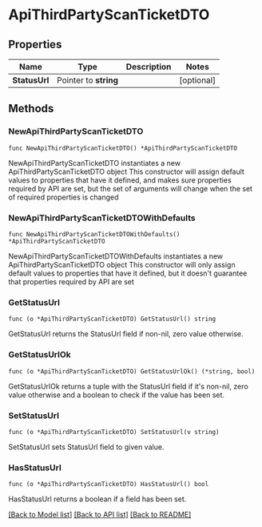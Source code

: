 # ApiThirdPartyScanTicketDTO

## Properties

Name | Type | Description | Notes
------------ | ------------- | ------------- | -------------
**StatusUrl** | Pointer to **string** |  | [optional] 

## Methods

### NewApiThirdPartyScanTicketDTO

`func NewApiThirdPartyScanTicketDTO() *ApiThirdPartyScanTicketDTO`

NewApiThirdPartyScanTicketDTO instantiates a new ApiThirdPartyScanTicketDTO object
This constructor will assign default values to properties that have it defined,
and makes sure properties required by API are set, but the set of arguments
will change when the set of required properties is changed

### NewApiThirdPartyScanTicketDTOWithDefaults

`func NewApiThirdPartyScanTicketDTOWithDefaults() *ApiThirdPartyScanTicketDTO`

NewApiThirdPartyScanTicketDTOWithDefaults instantiates a new ApiThirdPartyScanTicketDTO object
This constructor will only assign default values to properties that have it defined,
but it doesn't guarantee that properties required by API are set

### GetStatusUrl

`func (o *ApiThirdPartyScanTicketDTO) GetStatusUrl() string`

GetStatusUrl returns the StatusUrl field if non-nil, zero value otherwise.

### GetStatusUrlOk

`func (o *ApiThirdPartyScanTicketDTO) GetStatusUrlOk() (*string, bool)`

GetStatusUrlOk returns a tuple with the StatusUrl field if it's non-nil, zero value otherwise
and a boolean to check if the value has been set.

### SetStatusUrl

`func (o *ApiThirdPartyScanTicketDTO) SetStatusUrl(v string)`

SetStatusUrl sets StatusUrl field to given value.

### HasStatusUrl

`func (o *ApiThirdPartyScanTicketDTO) HasStatusUrl() bool`

HasStatusUrl returns a boolean if a field has been set.


[[Back to Model list]](../README.md#documentation-for-models) [[Back to API list]](../README.md#documentation-for-api-endpoints) [[Back to README]](../README.md)


